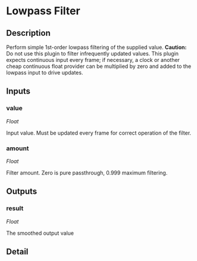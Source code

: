 # Lowpass Filter

## Description
Perform simple 1st-order lowpass filtering of the supplied value. **Caution:** Do not use this plugin to filter infrequently updated values. This plugin expects continuous input every frame; if necessary, a clock or another cheap continuous float provider can be multiplied by zero and added to the lowpass input to drive updates.

## Inputs
### value

*Float*

Input value. Must be updated every frame for correct operation of the filter.

### amount

*Float*

Filter amount. Zero is pure passthrough, 0.999 maximum filtering.

## Outputs
### result

*Float*

The smoothed output value

## Detail

